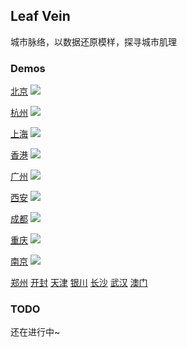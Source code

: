 ## Leaf Vein

城市脉络，以数据还原模样，探寻城市肌理

### Demos

[北京](https://96486d9b.github.io/leaf-vein/html/beijing.html)
![](./gif/beijing.gif)

[杭州](https://96486d9b.github.io/leaf-vein/html/hangzhou.html) 
![](./gif/hangzhou.gif)

[上海](https://96486d9b.github.io/leaf-vein/html/shanghai.html)
![](./gif/shanghai.gif)

[香港](https://96486d9b.github.io/leaf-vein/html/hongkong.html)
![](./gif/hongkong.gif)

[广州](https://96486d9b.github.io/leaf-vein/html/guangzhou.html)
![](./gif/guangzhou.gif)

[西安](https://96486d9b.github.io/leaf-vein/html/xian.html)
![](./gif/xian.gif)

[成都](https://96486d9b.github.io/leaf-vein/html/chengdu.html)
![](./gif/chengdu.gif)

[重庆](https://96486d9b.github.io/leaf-vein/html/chongqing.html)
![](./gif/chongqing.gif)

[南京](https://96486d9b.github.io/leaf-vein/html/nanjing.html)
![](./gif/nanjing.gif)

[郑州](https://96486d9b.github.io/leaf-vein/html/zhengzhou.html)
[开封](https://96486d9b.github.io/leaf-vein/html/kaifeng.html)
[天津](https://96486d9b.github.io/leaf-vein/html/tianjin.html)
[银川](https://96486d9b.github.io/leaf-vein/html/yinchuan.html)
[长沙](https://96486d9b.github.io/leaf-vein/html/changsha.html)
[武汉](https://96486d9b.github.io/leaf-vein/html/wuhan.html)
[澳门](https://96486d9b.github.io/leaf-vein/html/aomen.html)

### TODO
还在进行中~
